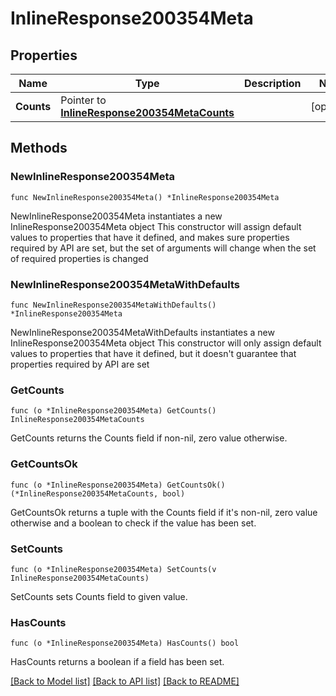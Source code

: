 # InlineResponse200354Meta

## Properties

Name | Type | Description | Notes
------------ | ------------- | ------------- | -------------
**Counts** | Pointer to [**InlineResponse200354MetaCounts**](InlineResponse200354MetaCounts.md) |  | [optional] 

## Methods

### NewInlineResponse200354Meta

`func NewInlineResponse200354Meta() *InlineResponse200354Meta`

NewInlineResponse200354Meta instantiates a new InlineResponse200354Meta object
This constructor will assign default values to properties that have it defined,
and makes sure properties required by API are set, but the set of arguments
will change when the set of required properties is changed

### NewInlineResponse200354MetaWithDefaults

`func NewInlineResponse200354MetaWithDefaults() *InlineResponse200354Meta`

NewInlineResponse200354MetaWithDefaults instantiates a new InlineResponse200354Meta object
This constructor will only assign default values to properties that have it defined,
but it doesn't guarantee that properties required by API are set

### GetCounts

`func (o *InlineResponse200354Meta) GetCounts() InlineResponse200354MetaCounts`

GetCounts returns the Counts field if non-nil, zero value otherwise.

### GetCountsOk

`func (o *InlineResponse200354Meta) GetCountsOk() (*InlineResponse200354MetaCounts, bool)`

GetCountsOk returns a tuple with the Counts field if it's non-nil, zero value otherwise
and a boolean to check if the value has been set.

### SetCounts

`func (o *InlineResponse200354Meta) SetCounts(v InlineResponse200354MetaCounts)`

SetCounts sets Counts field to given value.

### HasCounts

`func (o *InlineResponse200354Meta) HasCounts() bool`

HasCounts returns a boolean if a field has been set.


[[Back to Model list]](../README.md#documentation-for-models) [[Back to API list]](../README.md#documentation-for-api-endpoints) [[Back to README]](../README.md)


